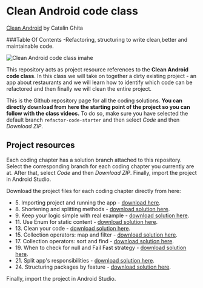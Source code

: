 # Clean Android code class

[Clean Android](https://www.udemy.com/course/write-clean-kotlin-and-android-code/) by Catalin Ghita

###Table Of Contents 
-Refactoring, structuring to write clean,better and maintainable code.


![Clean Android code class imahe](https://i.imgur.com/fVPzBeW.png)

This repository acts as project resource references to the **Clean Android code class**. 
In this class we will take on together a dirty existing  project - an app about restaurants and we will learn how to identify which code can be refactored and then finally we will clean the entire project.

This is the Github repository page for all the coding solutions. **You can directly download from here the starting point of the project so you can follow with the class videos.**
To do so, make sure you have selected the default branch `refactor-code-starter` and then select *Code* and then *Download ZIP*.

## Project resources

Each coding chapter has a solution branch attached to this repository.
Select the corresponding branch for each coding chapter you currently are at. After that, select *Code* and then *Download ZIP*. Finally, import the project in Android Studio.

Download the project files for each coding chapter directly from here:
* &#8291;5. Importing project and running the app - [download here](https://github.com/catalinghita8/better-android-refactor-code-class/archive/refactor-code-starter.zip).
* &#8291;8. Shortening and splitting methods - [download  solution here](https://github.com/catalinghita8/better-android-refactor-code-class/archive/8-shorthen-split-methods-solution.zip).
* &#8291;9. Keep your logic simple with real example - [download solution here](https://github.com/catalinghita8/better-android-refactor-code-class/archive/9-simple-logic-solution.zip).
* &#8291;11. Use Enum for static content - [download solution here](https://github.com/catalinghita8/better-android-refactor-code-class/archive/11-use-enum-static-content-solution.zip).
* &#8291;13. Clean your code - [download solution here](https://github.com/catalinghita8/better-android-refactor-code-class/archive/13-cleaner-code-solution.zip).
* &#8291;15. Collection operators: map and filter - [download solution here](https://github.com/catalinghita8/better-android-refactor-code-class/archive/15-collection-operators-filter-map-solution.zip).
* &#8291;17. Collection operators: sort and find - [download solution here](https://github.com/catalinghita8/better-android-refactor-code-class/archive/17-collection-operators-sort-find-solution.zip).
* &#8291;19. When to check for null and Fail Fast strategy - [download solution here](https://github.com/catalinghita8/better-android-refactor-code-class/archive/19-null-check-solution.zip).
* &#8291;21. Split app's responsibilities - [download solution here](https://github.com/catalinghita8/better-android-refactor-code-class/archive/21-split-app-responsabilities-solution.zip).
* &#8291;24. Structuring packages by feature - [download solution here](https://github.com/catalinghita8/better-android-refactor-code-class/archive/24-packages-by-feature-solution.zip).

Finally, import the project in Android Studio.
                 
                 
